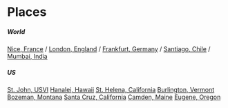 # Places

##### World

[Nice, France](https://en.wikipedia.org/wiki/London) /
[London, England](https://en.wikipedia.org/wiki/London) /
[Frankfurt, Germany](https://en.wikipedia.org/wiki/Frankfurt) /
[Santiago, Chile](https://en.wikipedia.org/wiki/Santiago) /
[Mumbai, India](https://en.wikipedia.org/wiki/Mumbai)
##### US

[St. John, USVI](https://en.wikipedia.org/wiki/Saint_John,_U.S._Virgin_Islands)
[Hanalei, Hawaii](https://en.wikipedia.org/wiki/Hanalei,_Hawaii)
[St. Helena, California](https://en.wikipedia.org/wiki/St._Helena,_California)
[Burlington, Vermont](https://en.wikipedia.org/wiki/Burlington,_Vermont)
[Bozeman, Montana](https://en.wikipedia.org/wiki/Bozeman,_Montana)
[Santa Cruz, California](https://en.wikipedia.org/wiki/Santa_Cruz,_California)
[Camden, Maine](https://en.wikipedia.org/wiki/Camden,_Maine)
[Eugene, Oregon](https://en.wikipedia.org/wiki/Eugene,_Oregon)
